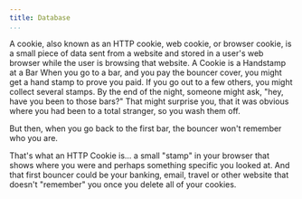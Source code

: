 ```yaml
---
title: Database
...
```


<Definition source="Wikipedia" href="http://en.wikipedia.org/wiki/HTTP_cookie">
A cookie, also known as an HTTP cookie, web cookie, or browser cookie, is a
small piece of data sent from a website and stored in a user's web browser while
the user is browsing that website.
</Definition>

<Metaphor id="handstamp">
<M4Title>A Cookie is a Handstamp at a Bar</M4Title>
When you go to a bar, and you pay the bouncer cover, you might get a hand stamp
to prove you paid.  If you go out to a few others, you might collect several
stamps.  By the end of the night, someone might ask, "hey, have you been to
those bars?"  That might surprise you, that it was obvious where you had been
to a total stranger, so you wash them off.

But then, when you go back to the first bar, the bouncer won't remember who you
are.

That's what an HTTP Cookie is... a small "stamp" in your browser that shows
where you were and perhaps something specific you looked at.  And that first
bouncer could be your banking, email, travel or other website that doesn't
"remember" you once you delete all of your cookies.
<M4Author handle="clintandrewhall" href="http://www.github.com/clintandrewhall" />
</Metaphor>
